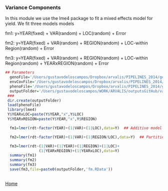 ### Variance Components 

In this module we use the lme4 package to fit a mixed effects model for yield. We fit three models models

   fm1:  y=YEAR(fixed) + VAR(random) + LOC(random) + Error 
   
   fm2:  y=YEAR(fixed) + VAR(random) + REGION(random) + LOC-within Region(random) + Error 
   
   fm3:  y=YEAR(fixed) + VAR(random) + REGION(random) + LOC-within Region(random) + YEARxREGION(random) + Error 
   
```R
## Parameters
  genoFile='/Users/gustavodeloscampos/Dropbox/arvalis/PIPELINES_2014/getData/output/X_2012_2014.rda'
  envCovFile='/Users/gustavodeloscampos/Dropbox/arvalis/PIPELINES_2014/getData/output/W_No_ctr_std.rda' 
  phenoFile='/Users/gustavodeloscampos/Dropbox/arvalis/PIPELINES_2014/getData/output/Y.rda' 
  outputFolder='/Users/gustavodeloscampos/WORK/ARVALIS/outputsGitHub/varComp_lmer/'
 ###
 dir.create(outputFolder)
 load(phenoFile)
 library(lme4)
 Y$YEARxLOC=paste(Y$YEAR,"x",Y$LOC)
 Y$YEARxREGION=paste(Y$YEAR,"x",Y$REGION)

  fm1=lmer(rdt~factor(YEAR)+(1|VAR)+(1|LOC),data=Y)  ## Additive model no GxE

  fm2=lmer(rdt~factor(YEAR)+(1|VAR)+(1|REGION/LOC),data=Y)  ## Partitioning varinace of LOC into Region and LOC within region.

  fm3=lmer(rdt~(1|VAR)+(1|YEAR)+(1|REGION)+(1|LOC)+
               (1|YEARxREGION)+(1|YEARxLOC),data=Y)  
  summary(fm1)
  summary(fm2)
  summary(fm3)
  save(fm3,file=paste0(outputFolder,'fm.RData'))
  
```
[Home](https://github.com/gdlc/ARVALIS/blob/master/README.md)
